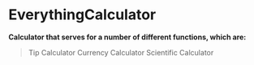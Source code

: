 # EverythingCalculator
**Calculator that serves for a number of different functions, which are:**
> Tip Calculator
> Currency Calculator
> Scientific Calculator
